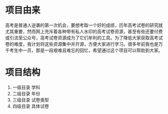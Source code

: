 # 项目由来
  高考是普通人逆袭的第一次机会，要想考取一个好的成绩，历年高考试卷的研究就尤其重要，然而网上充斥着各种带有私人水印的高考试卷资源，甚至有些还要付费或引流至公众号，高考试卷资源成为了它们牟利的工具。为了降低大家获取高考试卷的难度，我计划将这些资源集中并开源，方便大家进行学习。很多年前我也是万千考生中一员，那是一段艰难且难忘的回忆，希望通过这个项目可以帮助到大家。

# 项目结构
  1. 一级目录 学科
  2. 二级目录 年份
  3. 三级目录 试卷类型
  4. 四级目录 具体试卷
